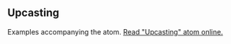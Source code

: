 ## Upcasting

Examples accompanying the atom.
[Read "Upcasting" atom online.](https://stepik.org/lesson/350610/step/1)
